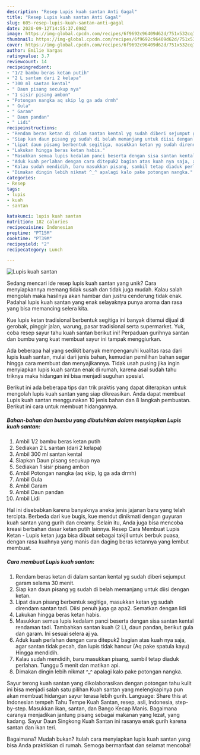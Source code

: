 ```yaml
---
description: "Resep Lupis kuah santan Anti Gagal"
title: "Resep Lupis kuah santan Anti Gagal"
slug: 605-resep-lupis-kuah-santan-anti-gagal
date: 2020-09-12T14:55:37.698Z
image: https://img-global.cpcdn.com/recipes/6f9692c96409d62d/751x532cq70/lupis-kuah-santan-foto-resep-utama.jpg
thumbnail: https://img-global.cpcdn.com/recipes/6f9692c96409d62d/751x532cq70/lupis-kuah-santan-foto-resep-utama.jpg
cover: https://img-global.cpcdn.com/recipes/6f9692c96409d62d/751x532cq70/lupis-kuah-santan-foto-resep-utama.jpg
author: Emilie Vargas
ratingvalue: 3.7
reviewcount: 14
recipeingredient:
- "1/2 bambu beras ketan putih"
- "2 L santan dari 2 kelapa"
- "300 ml santan kental"
- " Daun pisang secukup nya"
- "1 sisir pisang ambon"
- "Potongan nangka aq skip lg ga ada drmh"
- " Gula"
- " Garam"
- " Daun pandan"
- " Lidi"
recipeinstructions:
- "Rendam beras ketan di dalam santan kental yg sudah diberi sejumput garam selama 30 menit."
- "Siap kan daun pisang yg sudah di belah memanjang untuk diisi dengan ketan."
- "Lipat daun pisang berbentuk segitiga, masukkan ketan yg sudah direndam santan tadi. Diisi penuh juga ga apa2. Sematkan dengan lidi"
- "Lakukan hingga beras ketan habis."
- "Masukkan semua lupis kedalam panci beserta dengan sisa santan kental rendaman tadi. Tambahkan santan kuah (2 L), daun pandan, berikut gula dan garam. Ini sesuai selera aj ya."
- "Aduk kuah perlahan dengan cara ditepuk2 bagian atas kuah nya saja, agar santan tidak pecah, dan lupis tidak hancur (Aq pake spatula kayu) Hingga mendidih."
- "Kalau sudah mendidih, baru masukkan pisang, sambil tetap diaduk perlahan. Tunggu 5 menit dan matikan api."
- "Dimakan dingin lebih nikmat ^_^ apalagi kalo pake potongan nangka."
categories:
- Resep
tags:
- lupis
- kuah
- santan

katakunci: lupis kuah santan 
nutrition: 182 calories
recipecuisine: Indonesian
preptime: "PT15M"
cooktime: "PT39M"
recipeyield: "2"
recipecategory: Lunch

---
```



![Lupis kuah santan](https://img-global.cpcdn.com/recipes/6f9692c96409d62d/751x532cq70/lupis-kuah-santan-foto-resep-utama.jpg)

Sedang mencari ide resep lupis kuah santan yang unik? Cara menyiapkannya memang tidak susah dan tidak juga mudah. Kalau salah mengolah maka hasilnya akan hambar dan justru cenderung tidak enak. Padahal lupis kuah santan yang enak selayaknya punya aroma dan rasa yang bisa memancing selera kita.

Kue lupis ketan tradisional berbentuk segitiga ini banyak ditemui dijual di gerobak, pinggir jalan, warung, pasar tradisional serta supermarket. Yuk, coba resep sayur tahu kuah santan berikut ini! Perpaduan gurihnya santan dan bumbu yang kuat membuat sayur ini tampak menggiurkan.

Ada beberapa hal yang sedikit banyak mempengaruhi kualitas rasa dari lupis kuah santan, mulai dari jenis bahan, kemudian pemilihan bahan segar hingga cara membuat dan menyajikannya. Tidak usah pusing jika ingin menyiapkan lupis kuah santan enak di rumah, karena asal sudah tahu triknya maka hidangan ini bisa menjadi suguhan spesial.


Berikut ini ada beberapa tips dan trik praktis yang dapat diterapkan untuk mengolah lupis kuah santan yang siap dikreasikan. Anda dapat membuat Lupis kuah santan menggunakan 10 jenis bahan dan 8 langkah pembuatan. Berikut ini cara untuk membuat hidangannya.

<!--inarticleads1-->

##### Bahan-bahan dan bumbu yang dibutuhkan dalam menyiapkan Lupis kuah santan:

1. Ambil 1/2 bambu beras ketan putih
1. Sediakan 2 L santan (dari 2 kelapa)
1. Ambil 300 ml santan kental
1. Siapkan  Daun pisang secukup nya
1. Sediakan 1 sisir pisang ambon
1. Ambil Potongan nangka (aq skip, lg ga ada drmh)
1. Ambil  Gula
1. Ambil  Garam
1. Ambil  Daun pandan
1. Ambil  Lidi


Hal ini disebabkan karena banyaknya aneka jenis jajanan baru yang telah tercipta. Berbeda dari kue bugis, kue mendut dinikmati dengan guyuran kuah santan yang gurih dan creamy. Selain itu, Anda juga bisa mencoba kreasi berbahan dasar ketan putih lainnya. Resep Cara Membuat Lupis Ketan - Lupis ketan juga bisa dibuat sebagai takjil untuk berbuk puasa, dengan rasa kuahnya yang manis dan daging beras ketannya yang lembut membuat. 

<!--inarticleads2-->

##### Cara membuat Lupis kuah santan:

1. Rendam beras ketan di dalam santan kental yg sudah diberi sejumput garam selama 30 menit.
1. Siap kan daun pisang yg sudah di belah memanjang untuk diisi dengan ketan.
1. Lipat daun pisang berbentuk segitiga, masukkan ketan yg sudah direndam santan tadi. Diisi penuh juga ga apa2. Sematkan dengan lidi
1. Lakukan hingga beras ketan habis.
1. Masukkan semua lupis kedalam panci beserta dengan sisa santan kental rendaman tadi. Tambahkan santan kuah (2 L), daun pandan, berikut gula dan garam. Ini sesuai selera aj ya.
1. Aduk kuah perlahan dengan cara ditepuk2 bagian atas kuah nya saja, agar santan tidak pecah, dan lupis tidak hancur (Aq pake spatula kayu) Hingga mendidih.
1. Kalau sudah mendidih, baru masukkan pisang, sambil tetap diaduk perlahan. Tunggu 5 menit dan matikan api.
1. Dimakan dingin lebih nikmat ^_^ apalagi kalo pake potongan nangka.


Sayur terong kuah santan yang dikolaborasikan dengan potongan tahu kulit ini bisa menjadi salah satu pilihan Kuah santan yang melengkapinya pun akan membuat hidangan sayur terasa lebih gurih. Language: Share this at Indonesian tempeh Tahu Tempe Kuah Santan, resep, asli, Indonesia, step-by-step. Masukkan ikan, santan, dan Bango Kecap Manis. Bagaimana caranya menjadikan jantung pisang sebagai makanan yang lezat, yang kadang. Sayur Daun Singkong Kuah Santan ini rasanya enak gurih karena santan dan ikan teri. 

Bagaimana? Mudah bukan? Itulah cara menyiapkan lupis kuah santan yang bisa Anda praktikkan di rumah. Semoga bermanfaat dan selamat mencoba!
